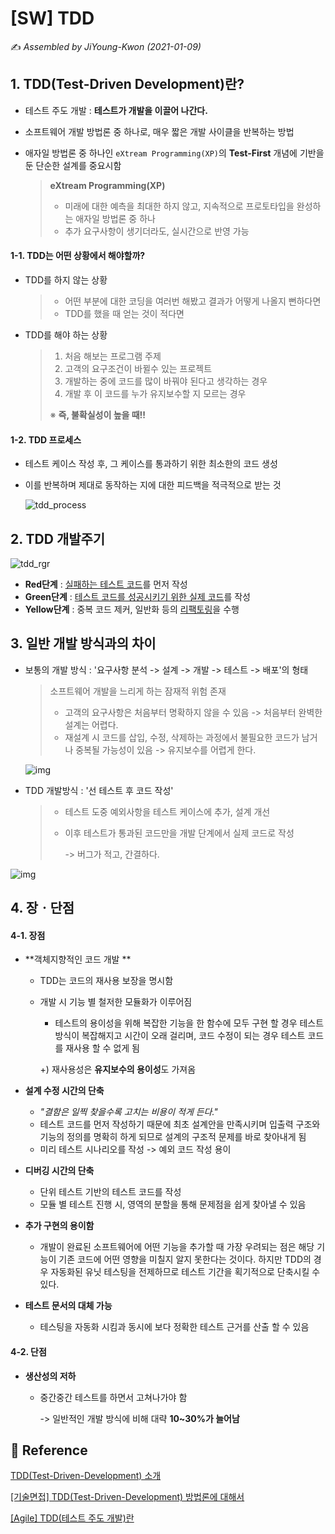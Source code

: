 # [SW] TDD

:writing_hand: *Assembled by JiYoung-Kwon (2021-01-09)* 



## 1. TDD(Test-Driven Development)란?

- 테스트 주도 개발 : **테스트가 개발을 이끌어 나간다.**

- 소프트웨어 개발 방법론 중 하나로, 매우 짧은 개발 사이클을 반복하는 방법

- 애자일 방법론 중 하나인 `eXtream Programming(XP)`의 **Test-First** 개념에 기반을 둔 단순한 설계를 중요시함

  > **eXtream Programming(XP)**
  >
  > * 미래에 대한 예측을 최대한 하지 않고, 지속적으로 프로토타입을 완성하는 애자일 방법론 중 하나
  > * 추가 요구사항이 생기더라도, 실시간으로 반영 가능


#### 1-1. TDD는 어떤 상황에서 해야할까?

* TDD를 하지 않는 상황

  > * 어떤 부분에 대한 코딩을 여러번 해봤고 결과가 어떻게 나올지 뻔하다면
  > * TDD를 했을 때 얻는 것이 적다면

* TDD를 해야 하는 상황

  > 1. 처음 해보는 프로그램 주제
  > 2. 고객의 요구조건이 바뀔수 있는 프로젝트
  > 3. 개발하는 중에 코드를 많이 바꿔야 된다고 생각하는 경우
  > 4. 개발 후 이 코드를 누가 유지보수할 지 모르는 경우
  >
  > ※ **즉, 불확실성이 높을 때!!**

#### 1-2. TDD 프로세스

- 테스트 케이스 작성 후, 그 케이스를 통과하기 위한 최소한의 코드 생성

- 이를 반복하며 제대로 동작하는 지에 대한 피드백을 적극적으로 받는 것

  ![tdd_process](https://user-images.githubusercontent.com/61674527/103727080-b2dc7c80-501d-11eb-9094-ab0c2021f0d9.jpg)

  

## 2. TDD 개발주기

![tdd_rgr](https://user-images.githubusercontent.com/61674527/103727097-c1c32f00-501d-11eb-9ef2-2133689fc23a.jpg)

- **Red단계** : <u>실패하는 테스트 코드</u>를 먼저 작성
- **Green단계** : <u>테스트 코드를 성공시키기 위한 실제 코드</u>를 작성
- **Yellow단계** : 중복 코드 제커, 일반화 등의 <u>리팩토링</u>을 수행



## 3. 일반 개발 방식과의 차이

- 보통의 개발 방식 :  '요구사항 분석 -> 설계 -> 개발 -> 테스트 -> 배포'의 형태

  > 소프트웨어 개발을 느리게 하는 잠재적 위험 존재
  >
  > * 고객의 요구사항은 처음부터 명확하지 않을 수 있음 -> 처음부터 완벽한 설계는 어렵다.
  > * 재설계 시 코드를 삽입, 수정, 삭제하는 과정에서 불필요한 코드가 남거나 중복될 가능성이 있음 -> 유지보수를 어렵게 한다.

  ![img](https://blog.kakaocdn.net/dn/cXoUol/btqBWrI2z2l/ezsoBHstfTXgZfzGKQzOwK/img.png)

  

- TDD 개발방식 : '선 테스트 후 코드 작성'

  > * 테스트 도중 예외사항을 테스트 케이스에 추가, 설계 개선
  >
  > * 이후 테스트가 통과된 코드만을 개발 단계에서 실제 코드로 작성
  >
  >   -> 버그가 적고, 간결하다.

![img](https://blog.kakaocdn.net/dn/n7tzF/btqBYtFtylr/PNz12MTxKTiEblbhdCCDKK/img.png)



## 4. 장ㆍ단점

#### 4-1. 장점 

- **객체지향적인 코드 개발 **

  - TDD는 코드의 재사용 보장을 명시함

  - 개발 시 기능 별 철저한 모듈화가 이루어짐

    - 테스트의 용이성을 위해 복잡한 기능을 한 함수에 모두 구현 할 경우 테스트 방식이 복잡해지고 시간이 오래 걸리며, 코드 수정이 되는 경우 테스트 코드를 재사용 할 수 없게 됨
  
    +) 재사용성은 **유지보수의 용이성**도 가져옴
  
- **설계 수정 시간의 단축**

  * *"결함은 일찍 찾을수록 고치는 비용이 적게 든다."* 
  * 테스트 코드를 먼저 작성하기 때문에 최초 설계안을 만족시키며 입출력 구조와 기능의 정의를 명확히 하게 되므로 설계의 구조적 문제를 바로 찾아내게 됨 
  * 미리 테스트 시나리오를 작성 -> 예외 코드 작성 용이

- **디버깅 시간의 단축** 

  - 단위 테스트 기반의 테스트 코드를 작성
  - 모듈 별 테스트 진행 시, 영역의 분할을 통해 문제점을 쉽게 찾아낼 수 있음

- **추가 구현의 용이함** 

  - 개발이 완료된 소프트웨어에 어떤 기능을 추가할 때 가장 우려되는 점은 해당 기능이 기존 코드에 어떤 영향을 미칠지 알지 못한다는 것이다. 하지만 TDD의 경우 자동화된 유닛 테스팅을 전제하므로 테스트 기간을 획기적으로 단축시킬 수 있다.

- **테스트 문서의 대체 가능** 

  - 테스팅을 자동화 시킴과 동시에 보다 정확한 테스트 근거를 산출 할 수 있음

#### 4-2. 단점

* **생산성의 저하** 

  * 중간중간 테스트를 하면서 고쳐나가야 함

    -> 일반적인 개발 방식에 비해 대략 **10~30%가 늘어남**



## :page_with_curl: Reference

[TDD(Test-Driven-Development) 소개](https://m.blog.naver.com/suresofttech/221569611618)

[[기술면접] TDD(Test-Driven-Development) 방법론에 대해서](https://wooaoe.tistory.com/33)

[[Agile] TDD(테스트 주도 개발)란](https://gmlwjd9405.github.io/2018/06/03/agile-tdd.html)




